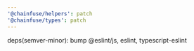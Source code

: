 ```yaml
---
'@chainfuse/helpers': patch
'@chainfuse/types': patch
---
```


deps(semver-minor): bump @eslint/js, eslint, typescript-eslint
